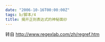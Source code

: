 ```yaml
---
date: "2006-10-16T00:00:00Z"
tags: b/脚本/4
title: 揭开正则表达式的神秘面纱
---
```


转自 http://www.regexlab.com/zh/regref.htm

